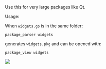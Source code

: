 Use this for very large packages like Qt.

Usage:

When ```widgets.go``` is in the same folder:

  ```package_parser widgets```

generates ```widgets.pkg``` and can be opened with:

  ```package_view widgets```

<a href="https://github.com/5k3105/package_view/blob/master/pkg_widgets.png?raw=true"><img src="https://github.com/5k3105/package_view/blob/master/pkg_widgets.png?raw=true"></a>

